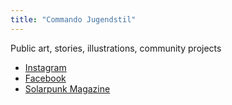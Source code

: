 ```yaml
---
title: "Commando Jugendstil"
---
```


Public art, stories, illustrations, community projects

- [Instagram](https://www.instagram.com/commandojugendstil/)
- [Facebook](https://www.facebook.com/CJugendstil/)
- [Solarpunk Magazine](https://solarpunkmagazine.com/art-panels-by-commando-jugendstil/)

